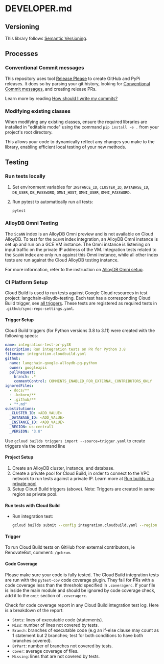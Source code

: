 # DEVELOPER.md

## Versioning

This library follows [Semantic Versioning](http://semver.org/).

## Processes

### Conventional Commit messages

This repository uses tool [Release Please](https://github.com/googleapis/release-please) to create GitHub and PyPi releases. It does so by parsing your
git history, looking for [Conventional Commit messages](https://www.conventionalcommits.org/),
and creating release PRs.

Learn more by reading [How should I write my commits?](https://github.com/googleapis/release-please?tab=readme-ov-file#how-should-i-write-my-commits)

### Modifying existing classes
When modifying any existing classes, ensure the required libraries are installed in "editable mode" using the command `pip install -e .` from your project's root directory.

This allows your code to dynamically reflect any changes you make to the library, enabling efficient local testing of your new methods.

## Testing

### Run tests locally

1. Set environment variables for `INSTANCE_ID`, `CLUSTER_ID`, `DATABASE_ID`, `DB_USER`, `DB_PASSWORD`, `OMNI_HOST`, `OMNI_USER`, `OMNI_PASSWORD`.

1. Run pytest to automatically run all tests:

    ```bash
    pytest
    ```


### AlloyDB Omni Testing
The `ScaNN` index is an AlloyDB Omni preview and is not available on Cloud AlloyDB. To test for the `ScaNN` index integration, an AlloyDB Omni instance is set up and run on a GCE VM instance. The Omni instance is listening on input traffic on the private IP address of the VM. Integration tests related to the `ScaNN` index are only run against this Omni instance, while all other index tests are run against the Cloud AlloyDB testing instance.

For more information, refer to the instruction on [AlloyDB Omni setup][alloydb-omni].


### CI Platform Setup

Cloud Build is used to run tests against Google Cloud resources in test project: langchain-alloydb-testing.
Each test has a corresponding Cloud Build trigger, see [all triggers][triggers].
These tests are registered as required tests in `.github/sync-repo-settings.yaml`.


#### Trigger Setup

Cloud Build triggers (for Python versions 3.8 to 3.11) were created with the following specs:

```YAML
name: integration-test-pr-py38
description: Run integration tests on PR for Python 3.8
filename: integration.cloudbuild.yaml
github:
  name: langchain-google-alloydb-pg-python
  owner: googleapis
  pullRequest:
    branch: .*
    commentControl: COMMENTS_ENABLED_FOR_EXTERNAL_CONTRIBUTORS_ONLY
ignoredFiles:
  - docs/**
  - .kokoro/**
  - .github/**
  - "*.md"
substitutions:
  _CLUSTER_ID: <ADD_VALUE>
  _DATABASE_ID: <ADD_VALUE>
  _INSTANCE_ID: <ADD_VALUE>
  _REGION: us-central1
  _VERSION: "3.8"
```

Use `gcloud builds triggers import --source=trigger.yaml` to create triggers via the command line

#### Project Setup

1. Create an AlloyDB cluster, instance, and database.
1. Create a private pool for Cloud Build, in order to connect to the VPC network to run tests against a private IP. Learn more at [Run builds in a private pool ](https://cloud.google.com/build/docs/private-pools/run-builds-in-private-pool)
1. Setup Cloud Build triggers (above). Note: Triggers are created in same region as private pool.


#### Run tests with Cloud Build

* Run integration test:

    ```bash
    gcloud builds submit --config integration.cloudbuild.yaml --region us-central1 --substitutions=_INSTANCE_ID=$INSTANCE_ID,_CLUSTER_ID=$CLUSTER_ID,_DATABASE_ID=$DATABASE_ID,_REGION=$REGION
    ```

#### Trigger

To run Cloud Build tests on GitHub from external contributors, ie RenovateBot, comment: `/gcbrun`.


#### Code Coverage
Please make sure your code is fully tested. The Cloud Build integration tests are run with the `pytest-cov` code coverage plugin. They fail for PRs with a code coverage less than the threshold specified in `.coveragerc`.  If your file is inside the main module and should be ignored by code coverage check, add it to the `omit` section of `.coveragerc`.

Check for code coverage report in any Cloud Build integration test log. 
Here is a breakdown of the report:
- `Stmts`:  lines of executable code (statements).
- `Miss`: number of lines not covered by tests.
- `Branch`: branches of executable code (e.g an if-else clause may count as 1 statement but 2 branches; test for both conditions to have both branches covered).
- `BrPart`: number of branches not covered by tests.
- `Cover`: average coverage of files.
- `Missing`: lines that are not covered by tests.


[triggers]: https://console.cloud.google.com/cloud-build/triggers?e=13802955&project=langchain-alloydb-testing
[alloydb-omni]: https://cloud.google.com/alloydb/docs/omni/quickstart
